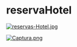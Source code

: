 # reservaHotel

[![reservas-Hotel.jpg](https://i.postimg.cc/ydKNcfGD/reservas-Hotel.jpg)](https://postimg.cc/06txqCPv)

[![Captura.png](https://i.postimg.cc/vmrYYrmb/Captura.png)](https://postimg.cc/hJGWM7x5)
